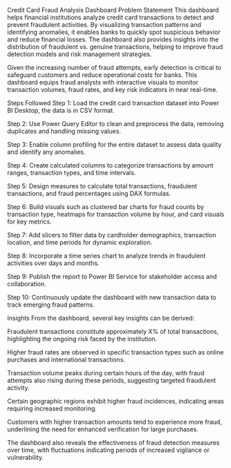 Credit Card Fraud Analysis Dashboard
Problem Statement
This dashboard helps financial institutions analyze credit card transactions to detect and prevent fraudulent activities. By visualizing transaction patterns and identifying anomalies, it enables banks to quickly spot suspicious behavior and reduce financial losses. The dashboard also provides insights into the distribution of fraudulent vs. genuine transactions, helping to improve fraud detection models and risk management strategies.

Given the increasing number of fraud attempts, early detection is critical to safeguard customers and reduce operational costs for banks. This dashboard equips fraud analysts with interactive visuals to monitor transaction volumes, fraud rates, and key risk indicators in near real-time.

Steps Followed
Step 1: Load the credit card transaction dataset into Power BI Desktop, the data is in CSV format.

Step 2: Use Power Query Editor to clean and preprocess the data, removing duplicates and handling missing values.

Step 3: Enable column profiling for the entire dataset to assess data quality and identify any anomalies.

Step 4: Create calculated columns to categorize transactions by amount ranges, transaction types, and time intervals.

Step 5: Design measures to calculate total transactions, fraudulent transactions, and fraud percentages using DAX formulas.

Step 6: Build visuals such as clustered bar charts for fraud counts by transaction type, heatmaps for transaction volume by hour, and card visuals for key metrics.

Step 7: Add slicers to filter data by cardholder demographics, transaction location, and time periods for dynamic exploration.

Step 8: Incorporate a time series chart to analyze trends in fraudulent activities over days and months.

Step 9: Publish the report to Power BI Service for stakeholder access and collaboration.

Step 10: Continuously update the dashboard with new transaction data to track emerging fraud patterns.

Insights
From the dashboard, several key insights can be derived:

Fraudulent transactions constitute approximately X% of total transactions, highlighting the ongoing risk faced by the institution.

Higher fraud rates are observed in specific transaction types such as online purchases and international transactions.

Transaction volume peaks during certain hours of the day, with fraud attempts also rising during these periods, suggesting targeted fraudulent activity.

Certain geographic regions exhibit higher fraud incidences, indicating areas requiring increased monitoring.

Customers with higher transaction amounts tend to experience more fraud, underlining the need for enhanced verification for large purchases.

The dashboard also reveals the effectiveness of fraud detection measures over time, with fluctuations indicating periods of increased vigilance or vulnerability.

